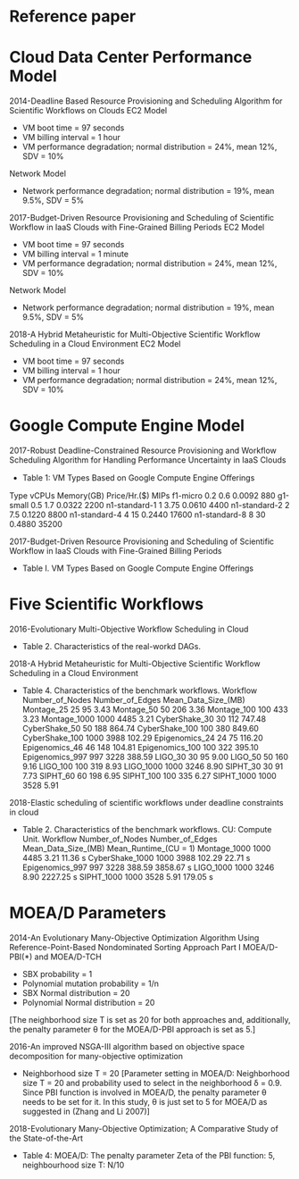 # Reference paper

# Cloud Data Center Performance Model

2014-Deadline Based Resource Provisioning and Scheduling Algorithm for Scientific Workflows on Clouds
EC2 Model
- VM boot time = 97 seconds
- VM billing interval = 1 hour
- VM performance degradation; normal distribution = 24%, mean 12%, SDV = 10%

Network Model
- Network performance degradation; normal distribution = 19%, mean 9.5%, SDV = 5%

2017-Budget-Driven Resource Provisioning and Scheduling of Scientific Workflow in IaaS Clouds with Fine-Grained Billing Periods
EC2 Model
- VM boot time = 97 seconds
- VM billing interval = 1 minute
- VM performance degradation; normal distribution = 24%, mean 12%, SDV = 10%

Network Model
- Network performance degradation; normal distribution = 19%, mean 9.5%, SDV = 5%


2018-A Hybrid Metaheuristic for Multi-Objective Scientific Workflow Scheduling in a Cloud Environment
EC2 Model
- VM boot time = 97 seconds
- VM billing interval = 1 hour
- VM performance degradation; normal distribution = 24%, mean 12%, SDV = 10%

# Google Compute Engine Model

2017-Robust Deadline-Constrained Resource Provisioning and Workflow Scheduling Algorithm for Handling Performance Uncertainty in IaaS Clouds
- Table 1: VM Types Based on Google Compute Engine Oﬀerings

Type			vCPUs	Memory(GB)	Price/Hr.($)	MIPs
f1-micro 		0.2 	0.6 		0.0092 			880
g1-small 		0.5 	1.7 		0.0322 			2200
n1-standard-1 	1 		3.75 		0.0610 			4400
n1-standard-2 	2 		7.5 		0.1220 			8800
n1-standard-4 	4		15 			0.2440 			17600
n1-standard-8 	8 		30 			0.4880 			35200


2017-Budget-Driven Resource Provisioning and Scheduling of Scientific Workflow in IaaS Clouds with Fine-Grained Billing Periods
- Table I. VM Types Based on Google Compute Engine Offerings

# Five Scientific Workflows

2016-Evolutionary Multi-Objective Workflow Scheduling in Cloud
- Table 2. Characteristics of the real-workd DAGs.

2018-A Hybrid Metaheuristic for Multi-Objective Scientific Workflow Scheduling in a Cloud Environment
- Table 4. Characteristics of the benchmark workflows.
Workflow		Number_of_Nodes	Number_of_Edges	Mean_Data_Size_(MB)
Montage_25		25				95				3.43
Montage_50		50				206				3.36
Montage_100 	100				433				3.23
Montage_1000	1000			4485			3.21
CyberShake_30	30				112				747.48
CyberShake_50	50				188				864.74
CyberShake_100	100				380				849.60
CyberShake_100	1000			3988			102.29
Epigenomics_24	24				75				116.20
Epigenomics_46	46				148				104.81
Epigenomics_100	100				322				395.10
Epigenomics_997	997				3228			388.59
LIGO_30			30				95				9.00
LIGO_50			50				160				9.16
LIGO_100		100				319				8.93
LIGO_1000		1000			3246			8.90
SIPHT_30		30				91				7.73
SIPHT_60		60				198				6.95
SIPHT_100		100				335				6.27
SIPHT_1000		1000			3528			5.91


2018-Elastic scheduling of scientific workflows under deadline constraints in cloud
- Table 2. Characteristics of the benchmark workflows. CU: Compute Unit.
Workflow		Number_of_Nodes	Number_of_Edges	Mean_Data_Size_(MB)	Mean_Runtime_(CU = 1)
Montage_1000	1000			4485			3.21				11.36 s
CyberShake_1000	1000			3988			102.29				22.71 s
Epigenomics_997	997				3228			388.59				3858.67 s
LIGO_1000		1000			3246			8.90				2227.25 s
SIPHT_1000		1000			3528			5.91				179.05 s

# MOEA/D Parameters

2014-An Evolutionary Many-Objective Optimization Algorithm Using Reference-Point-Based Nondominated Sorting Approach Part I
MOEA/D-PBI(*) and MOEA/D-TCH
- SBX probability = 1
- Polynomial mutation probability = 1/n
- SBX Normal distribution = 20
- Polynomial Normal distribution = 20

[The neighborhood size T is set as 20 for both
approaches and, additionally, the penalty parameter θ for the
MOEA/D-PBI approach is set as 5.]

2016-An improved NSGA-III algorithm based on objective space decomposition for many-objective optimization

- Neighborhood size T = 20
[Parameter setting in MOEA/D: Neighborhood size T =
20 and probability used to select in the neighborhood
δ = 0.9. Since PBI function is involved in MOEA/D, the
penalty parameter θ needs to be set for it. In this study, θ
is just set to 5 for MOEA/D as suggested in (Zhang and
Li 2007)]

2018-Evolutionary Many-Objective Optimization; A Comparative Study of the State-of-the-Art
- Table 4: MOEA/D: The penalty parameter Zeta of the PBI function: 5, neighbourhood size T: N/10

